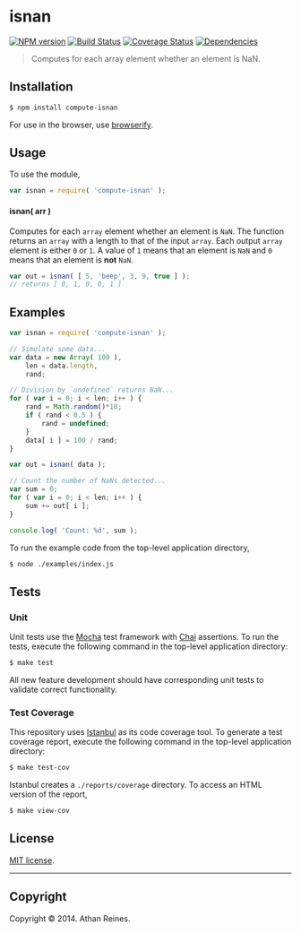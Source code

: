 isnan
===
[![NPM version][npm-image]][npm-url] [![Build Status][travis-image]][travis-url] [![Coverage Status][coveralls-image]][coveralls-url] [![Dependencies][dependencies-image]][dependencies-url]

> Computes for each array element whether an element is NaN.


## Installation

``` bash
$ npm install compute-isnan
```

For use in the browser, use [browserify](https://github.com/substack/node-browserify).


## Usage

To use the module,

``` javascript
var isnan = require( 'compute-isnan' );
```

#### isnan( arr )

Computes for each `array` element whether an element is `NaN`. The function returns an `array` with a length to that of the input `array`. Each output `array` element is either `0` or `1`. A value of `1` means that an element is `NaN` and `0` means that an element is __not__ `NaN`.

``` javascript
var out = isnan( [ 5, 'beep', 3, 9, true ] );
// returns [ 0, 1, 0, 0, 1 ]
```


## Examples

``` javascript
var isnan = require( 'compute-isnan' );

// Simulate some data...
var data = new Array( 100 ),
	len = data.length,
	rand;

// Division by `undefined` returns NaN...
for ( var i = 0; i < len; i++ ) {
	rand = Math.random()*10;
	if ( rand < 0.5 ) {
		rand = undefined;
	}
	data[ i ] = 100 / rand;
}

var out = isnan( data );

// Count the number of NaNs detected...
var sum = 0;
for ( var i = 0; i < len; i++ ) {
	sum += out[ i ];
}

console.log( 'Count: %d', sum );
```

To run the example code from the top-level application directory,

``` bash
$ node ./examples/index.js
```


## Tests

### Unit

Unit tests use the [Mocha](http://visionmedia.github.io/mocha) test framework with [Chai](http://chaijs.com) assertions. To run the tests, execute the following command in the top-level application directory:

``` bash
$ make test
```

All new feature development should have corresponding unit tests to validate correct functionality.


### Test Coverage

This repository uses [Istanbul](https://github.com/gotwarlost/istanbul) as its code coverage tool. To generate a test coverage report, execute the following command in the top-level application directory:

``` bash
$ make test-cov
```

Istanbul creates a `./reports/coverage` directory. To access an HTML version of the report,

``` bash
$ make view-cov
```


## License

[MIT license](http://opensource.org/licenses/MIT). 


---
## Copyright

Copyright &copy; 2014. Athan Reines.


[npm-image]: http://img.shields.io/npm/v/compute-isnan.svg
[npm-url]: https://npmjs.org/package/compute-isnan

[travis-image]: http://img.shields.io/travis/compute-io/isnan/master.svg
[travis-url]: https://travis-ci.org/compute-io/isnan

[coveralls-image]: https://img.shields.io/coveralls/compute-io/isnan/master.svg
[coveralls-url]: https://coveralls.io/r/compute-io/isnan?branch=master

[dependencies-image]: http://img.shields.io/david/compute-io/isnan.svg
[dependencies-url]: https://david-dm.org/compute-io/isnan

[dev-dependencies-image]: http://img.shields.io/david/dev/compute-io/isnan.svg
[dev-dependencies-url]: https://david-dm.org/dev/compute-io/isnan

[github-issues-image]: http://img.shields.io/github/issues/compute-io/isnan.svg
[github-issues-url]: https://github.com/compute-io/isnan/issues

